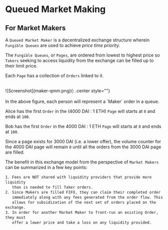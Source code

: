 # Queued Market Making
## For Market Makers
A `Queued Market Maker` is a decentralized exchange structure wherein `Fungible Queues` are used to achieve <em>price time priority</em>.

The `Fungible Queues`, or `Pages`, are ordered from lowest to highest price so `Takers` seeking to access liquidity from the exchange can be filled up to their limit price.

Each `Page` has a collection of `Orders` linked to it.

<br/>
![Screenshot](maker-qmm.png){: .center style=""}
<br/>
<br/>
In the above figure, each person will represent a `Maker` order in a queue.

Alice has the first `Order` in the (4000 DAI : 1 ETH) `Page` will starts at `0` and ends at `100`.

Bob has the first `Order` in the 4000 DAI : 1 ETH `Page` will starts at `0` and ends at `100`.

Since a page exists for 3000 DAI (i.e. a lower offer), the volume counter for the 4000 DAI page will remain `0` until all the orders from the 3000 DAI page are filled.

The benefit in this exchange model from the perspective of `Market Makers` can be summarized in a few key points:

```
1. Fees are NOT shared with liquidity providers that provide more liquidity 
   than is needed to fill Taker orders.
2. Since Makers are filled FIFO, they can claim their completed order
   immediately along with any fees generated from the order flow. This
   allows for subsidization of the next set of orders placed on the exchange.
3. In order for another Market Maker to front-run an existing Order, they must
   offer a lower price and take a loss on any liquidity provided.
```

<br/>
<br/>
<br/>